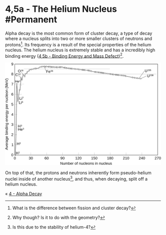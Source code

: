 # 4,5a - The Helium Nucleus #Permanent 
Alpha decay is the most common form of cluster decay, a type of decay where a nucleus splits into two or more smaller clusters of neutrons and protons[^1]. Its frequency is a result of the special properties of the helium nucleus. The helium nucleus is extremely stable and has a incredibly high binding energy ([4,5b - Binding Energy and Mass Defect](4,5b%20-%20Binding%20Energy%20and%20Mass%20Defect))[^2]. 

![Binding-Energy](../../_screenshots/Binding-Energy.png)

On top of that, the protons and neutrons inherently form pseudo-helium nuclei inside of another nucleus[^3], and thus, when decaying, split off a helium nucleus.

« [4 - Alpha Decay](4%20-%20Alpha%20Decay)

[^1]: What is the difference between fission and cluster decay?
[^2]: Why though? Is it to do with the geometry?
[^3]: Is this due to the stability of helium-4?
